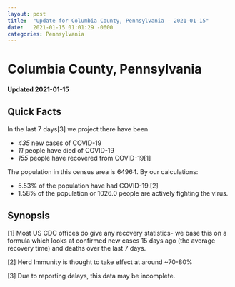 ```yaml
---
layout: post
title:  "Update for Columbia County, Pennsylvania - 2021-01-15"
date:   2021-01-15 01:01:29 -0600
categories: Pennsylvania
---
```


# Columbia County, Pennsylvania
#### Updated 2021-01-15

## Quick Facts

In the last 7 days[3] we project there have been
- *435* new cases of COVID-19
- *11* people have died of COVID-19
- *155* people have recovered from COVID-19[1]

The population in this census area is 64964. By our calculations:
- 5.53% of the population have had COVID-19.[2]
- 1.58% of the population or 1026.0 people are actively fighting the virus.

## Synopsis




[1] Most US CDC offices do give any recovery statistics- we base this on a formula which looks at confirmed new cases
15 days ago (the average recovery time) and deaths over the last 7 days.

[2] Herd Immunity is thought to take effect at around ~70-80%

[3] Due to reporting delays, this data may be incomplete.
 
    
